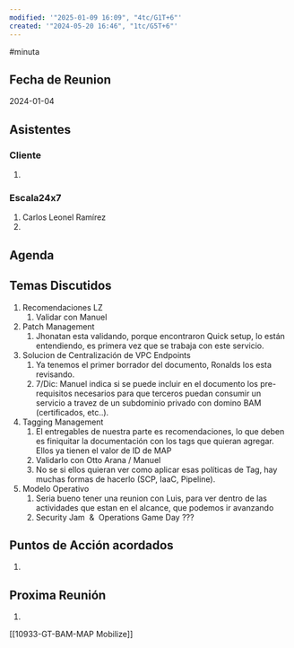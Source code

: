 ```yaml
---
modified: '"2025-01-09 16:09", "4tc/G1T+6"'
created: '"2024-05-20 16:46", "1tc/G5T+6"'
---
```


#minuta
## Fecha de Reunion
2024-01-04

## Asistentes

### Cliente
1. 
### Escala24x7
1. Carlos Leonel Ramírez
2. 

## Agenda

## Temas Discutidos
1. Recomendaciones LZ
	1. Validar con Manuel
2. Patch Management
	1. Jhonatan esta validando, porque encontraron Quick setup, lo están entendiendo, es primera vez que se trabaja con este servicio.
3. Solucion de Centralización de VPC Endpoints
	1. Ya tenemos el primer borrador del documento, Ronalds los esta revisando.
	2. 7/Dic: Manuel indica si se puede incluir en el documento los pre-requisitos necesarios para que terceros puedan consumir un servicio a travez de un subdominio privado con domino BAM (certificados, etc..).
4. Tagging Management
	1. El entregables de nuestra parte es recomendaciones, lo que deben es finiquitar la documentación con los tags que quieran agregar. Ellos ya tienen el valor de ID de MAP
	2. Validarlo con Otto Arana / Manuel
	3. No se si ellos quieran ver como aplicar esas políticas de Tag, hay muchas formas de hacerlo (SCP, IaaC, Pipeline).
5. Modelo Operativo
	1. Seria bueno tener una reunion con Luis, para ver dentro de las actividades que estan en el alcance, que podemos ir avanzando
	2. Security Jam  &  Operations Game Day ???

## Puntos de Acción acordados
1. 

## Proxima Reunión
1.  

[[10933-GT-BAM-MAP Mobilize]]
